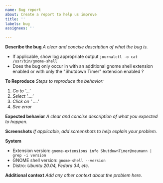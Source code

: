 ```yaml
---
name: Bug report
about: Create a report to help us improve
title: ''
labels: bug
assignees: ''

---
```


**Describe the bug**
_A clear and concise description of what the bug is._
- If applicable, show log appropriate output `journalctl -o cat /usr/bin/gnome-shell`
- Does the bug only occur in with an additional gnome shell extension enabled or with only the "Shutdown Timer" extension enabled ?

**To Reproduce**
_Steps to reproduce the behavior:_
1. _Go to '...'_
2. _Select '....'_
3. _Click on ' ....'_
4. _See error_

**Expected behavior**
_A clear and concise description of what you expected to happen._

**Screenshots**
_If applicable, add screenshots to help explain your problem._

**System**
- Extension version: `gnome-extensions info ShutdownTimer@neumann | grep -i version`
- GNOME shell version: `gnome-shell --version`
- Distro: _Ubuntu 20.04, Fedora 34, etc._



**Additional context**
_Add any other context about the problem here._
